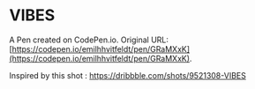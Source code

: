 # VIBES

A Pen created on CodePen.io. Original URL: [https://codepen.io/emilhhvitfeldt/pen/GRaMXxK](https://codepen.io/emilhhvitfeldt/pen/GRaMXxK).

Inspired by this shot : https://dribbble.com/shots/9521308-VIBES